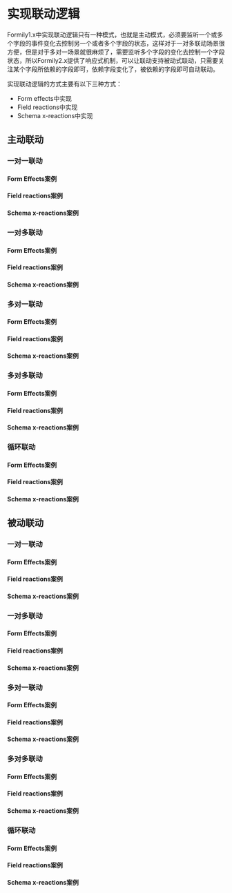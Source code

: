 # 实现联动逻辑

Formily1.x中实现联动逻辑只有一种模式，也就是主动模式，必须要监听一个或多个字段的事件变化去控制另一个或者多个字段的状态，这样对于一对多联动场景很方便，但是对于多对一场景就很麻烦了，需要监听多个字段的变化去控制一个字段状态，所以Formily2.x提供了响应式机制，可以让联动支持被动式联动，只需要关注某个字段所依赖的字段即可，依赖字段变化了，被依赖的字段即可自动联动。

实现联动逻辑的方式主要有以下三种方式：
- Form effects中实现
- Field reactions中实现
- Schema x-reactions中实现

## 主动联动

### 一对一联动

#### Form Effects案例

#### Field reactions案例

#### Schema x-reactions案例

### 一对多联动

#### Form Effects案例

#### Field reactions案例

#### Schema x-reactions案例

### 多对一联动

#### Form Effects案例

#### Field reactions案例

#### Schema x-reactions案例

### 多对多联动

#### Form Effects案例

#### Field reactions案例

#### Schema x-reactions案例

### 循环联动

#### Form Effects案例

#### Field reactions案例

#### Schema x-reactions案例

## 被动联动

### 一对一联动

#### Form Effects案例

#### Field reactions案例

#### Schema x-reactions案例

### 一对多联动

#### Form Effects案例

#### Field reactions案例

#### Schema x-reactions案例

### 多对一联动

#### Form Effects案例

#### Field reactions案例

#### Schema x-reactions案例

### 多对多联动

#### Form Effects案例

#### Field reactions案例

#### Schema x-reactions案例

### 循环联动

#### Form Effects案例

#### Field reactions案例

#### Schema x-reactions案例
